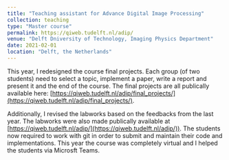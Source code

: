 ```yaml
---
title: "Teaching assistant for Advance Digital Image Processing"
collection: teaching
type: "Master course"
permalink: https://qiweb.tudelft.nl/adip/
venue: "Delft Dniversity of Technology, Imaging Physics Department"
date: 2021-02-01
location: "Delft, the Netherlands"
---
```


This year, I redesigned the course final projects. Each group (of two students) need to select a topic, implement a paper, write a report and present it and the end of the course. The final projects are all publically available here: [https://qiweb.tudelft.nl/adip/final_projects/](https://qiweb.tudelft.nl/adip/final_projects/).

Additionally, I revised the labworks based on the feedbacks from the last year. The labworks were also made publically available at [https://qiweb.tudelft.nl/adip/](https://qiweb.tudelft.nl/adip/)). The students now required to work with git in order to submit and maintain their code and implementations. This year the course was completely virtual and I helped the students via Microsft Teams.
